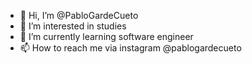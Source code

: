 - 👋 Hi, I’m @PabloGardeCueto
- 👀 I’m interested in studies
- 🌱 I’m currently learning software engineer
- 📫 How to reach me via instagram @pablogardecueto

<!---
PabloGardeCueto/PabloGardeCueto is a ✨ special ✨ repository because its `README.md` (this file) appears on your GitHub profile.
You can click the Preview link to take a look at your changes.
--->
